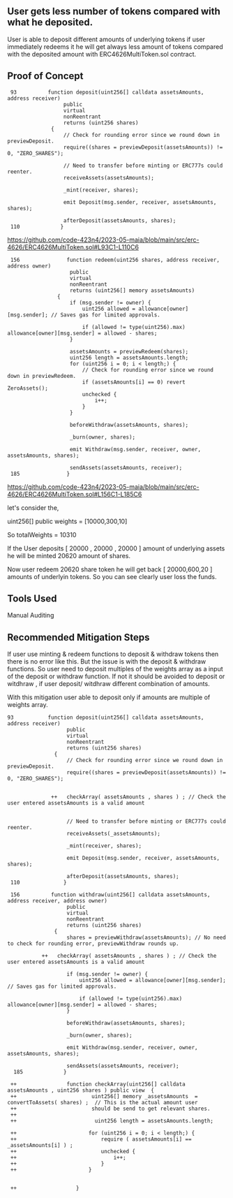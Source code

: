 ## User gets less number of tokens compared with what he deposited. 
User is able to deposit different amounts of underlying tokens if user immediately redeems it he will get always less amount of
tokens compared with the deposited amount with ERC4626MultiToken.sol contract. 

## Proof of Concept

     93          function deposit(uint256[] calldata assetsAmounts, address receiver)
                      public
                      virtual
                      nonReentrant
                      returns (uint256 shares)
                  {
                      // Check for rounding error since we round down in previewDeposit.
                      require((shares = previewDeposit(assetsAmounts)) != 0, "ZERO_SHARES");
              
                      // Need to transfer before minting or ERC777s could reenter.
                      receiveAssets(assetsAmounts);
              
                      _mint(receiver, shares);
              
                      emit Deposit(msg.sender, receiver, assetsAmounts, shares);
              
                      afterDeposit(assetsAmounts, shares);
     110             }

https://github.com/code-423n4/2023-05-maia/blob/main/src/erc-4626/ERC4626MultiToken.sol#L93C1-L110C6


     156               function redeem(uint256 shares, address receiver, address owner)
                        public
                        virtual
                        nonReentrant
                        returns (uint256[] memory assetsAmounts)
                    {
                        if (msg.sender != owner) {
                            uint256 allowed = allowance[owner][msg.sender]; // Saves gas for limited approvals.
                
                            if (allowed != type(uint256).max) allowance[owner][msg.sender] = allowed - shares;
                        }
                
                        assetsAmounts = previewRedeem(shares);
                        uint256 length = assetsAmounts.length;
                        for (uint256 i = 0; i < length;) {
                            // Check for rounding error since we round down in previewRedeem.
                            if (assetsAmounts[i] == 0) revert ZeroAssets();
                            unchecked {
                                i++;
                            }
                        }
                
                        beforeWithdraw(assetsAmounts, shares);
                
                        _burn(owner, shares);
                
                        emit Withdraw(msg.sender, receiver, owner, assetsAmounts, shares);
                
                        sendAssets(assetsAmounts, receiver);
     185               }


https://github.com/code-423n4/2023-05-maia/blob/main/src/erc-4626/ERC4626MultiToken.sol#L156C1-L185C6

let's consider the,

uint256[] public weights = [10000,300,10]

So totalWeights = 10310

If the User deposits  [ 20000 , 20000 , 20000 ] amount of underlying assets he will be minted  20620 amount of shares. 

Now user redeem 20620 share token he will get back [ 20000,600,20 ] amounts of underlyin tokens. So you can see clearly user loss
the funds.


## Tools Used
Manual Auditing

## Recommended Mitigation Steps

If user use minting & redeem functions to deposit & withdraw tokens then there is no error like this. But the issue is with the
deposit & withdraw functions. So user need to deposit multiples of the weights array as a input of the deposit or withdraw
function. If not it should be avoided to deposit or witdhraw , if user deposit/ witdhraw different combination of amounts. 

With this mitigation user able to deposit only if amounts are multiple of weights array. 

    93           function deposit(uint256[] calldata assetsAmounts, address receiver)
                       public
                       virtual
                       nonReentrant
                       returns (uint256 shares)
                   {
                       // Check for rounding error since we round down in previewDeposit.
                       require((shares = previewDeposit(assetsAmounts)) != 0, "ZERO_SHARES");
               
                  
                  ++   checkArray( assetsAmounts , shares ) ; // Check the user entered assetsAmounts is a valid amount
                      
               
                       // Need to transfer before minting or ERC777s could reenter.
                       receiveAssets(_assetsAmounts);
               
                       _mint(receiver, shares);
               
                       emit Deposit(msg.sender, receiver, assetsAmounts, shares);
               
                       afterDeposit(assetsAmounts, shares);
     110              }
               
     156          function withdraw(uint256[] calldata assetsAmounts, address receiver, address owner)
                       public
                       virtual
                       nonReentrant
                       returns (uint256 shares)
                   {
                       shares = previewWithdraw(assetsAmounts); // No need to check for rounding error, previewWithdraw rounds up.
               
               ++   checkArray( assetsAmounts , shares ) ; // Check the user entered assetsAmounts is a valid amount
               
                       if (msg.sender != owner) {
                           uint256 allowed = allowance[owner][msg.sender]; // Saves gas for limited approvals.
               
                           if (allowed != type(uint256).max) allowance[owner][msg.sender] = allowed - shares;
                       }
               
                       beforeWithdraw(assetsAmounts, shares);
               
                       _burn(owner, shares);
               
                       emit Withdraw(msg.sender, receiver, owner, assetsAmounts, shares);
               
                       sendAssets(assetsAmounts, receiver);
      185             }

     ++                function checkArray(uint256[] calldata assetsAmounts , uint256 shares ) public view  {
     ++                        uint256[] memory _assetsAmounts  = convertToAssets( shares) ;  // This is the actual amount user
     ++                        should be send to get relevant shares.  
     ++               
     ++                         uint256 length = assetsAmounts.length;
                    
     ++                       for (uint256 i = 0; i < length;) {
     ++                           require ( assetsAmounts[i] == _assetsAmounts[i] ) ;
     ++                           unchecked {
     ++                               i++;
     ++                           }
     ++                       }
                    
                    
     ++                   }
      







     


